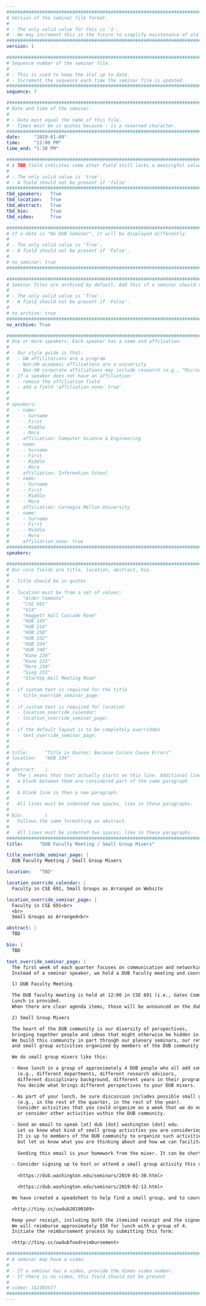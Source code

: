 ```yaml
---
################################################################################
# Version of the seminar file format.
#
# - The only valid value for this is '1'.
# - We may increment this in the future to simplify maintenance of old seminars.
################################################################################
version: 1

################################################################################
# Sequence number of the seminar file.
#
# - This is used to keep the iCal up to date.
# - Increment the sequence each time the seminar file is updated.
################################################################################
sequence: 7

################################################################################
# Date and time of the seminar.
#
# - Date must equal the name of this file.
# - Times must be in quotes because : is a reserved character.
################################################################################
date:     "2019-01-09"
time:     "12:00 PM"
time_end: "1:30 PM"

################################################################################
# A TBD field indicates some other field still lacks a meaningful value.
#
# - The only valid value is 'true'.
# - A field should not be present if 'false'.
################################################################################
tbd_speakers:   True
tbd_location:   True
tbd_abstract:   True
tbd_bio:        True
tbd_video:      True

################################################################################
# If a date is "No DUB Seminar", it will be displayed differently.
#
# - The only valid value is 'True'.
# - A field should not be present if 'False'.
#
# no_seminar: true
################################################################################

################################################################################
# Seminar files are archived by default. Add this if a seminar should not be.
#
# - The only valid value is 'True'.
# - A field should not be present if 'False'.
#
# no_archive: true
################################################################################
no_archive: True

################################################################################
# One or more speakers. Each speaker has a name and affiliation.
#
# - Our style guide is that:
#   - UW affilitations are a program
#   - Non-UW academic affiliations are a university
#   - Non-UW corporate affiliations may include research (e.g., "Microsoft Research")
# - If a speaker does not have an affiliation:
#   - remove the affiliation field
#   - add a field 'affiliation_none: true'.
#
#
# speakers:
#   - name: 
#     - Surname
#     - First
#     - Middle
#     - More
#     affiliation: Computer Science & Engineering 
#   - name: 
#     - Surname
#     - First
#     - Middle
#     - More
#     affiliation: Information School 
#   - name: 
#     - Surname
#     - First
#     - Middle
#     - More
#     affiliation: Carnegie Mellon University 
#   - name:
#     - Surname
#     - First
#     - Middle
#     - More
#     affiliation_none: true
################################################################################
speakers:

################################################################################
# Our core fields are title, location, abstract, bio.
#
# - title should be in quotes
#
# - location must be from a set of values:
#     "Alder Commons"
#     "CSE 691"
#     "GIX"
#     "Haggett Hall Cascade Room"
#     "HUB 145"
#     "HUB 214"
#     "HUB 250"
#     "HUB 332"
#     "HUB 334"
#     "HUB 340"
#     "Kane 220"
#     "Kane 225"
#     "More 230"
#     "Sieg 233"
#     "StartUp Hall Meeting Room"
#
# - if custom text is required for the title
#   - title_override_seminar_page:
#
# - if custom text is required for location
#   - location_override_calendar:
#   - location_override_seminar_page:
#
# - if the default layout is to be completely overridden
#   - text_override_seminar_page:
#
#
# title:      "Title in Quotes: Because Colons Cause Errors"
# location:   "HUB 334"
#
# abstract:   |
#   The | means that text actually starts on this line. Additional lines without
#   a blank between them are considered part of the same paragraph.
#
#   A blank line is then a new paragraph.
#
#   All lines must be indented two spaces, like in these paragraphs.
#
# bio:        |
#   Follows the same formatting as abstract.
#
#   All lines must be indented two spaces, like in these paragraphs.
################################################################################
title:      "DUB Faculty Meeting / Small Group Mixers"

title_override_seminar_page: |
  DUB Faculty Meeting / Small Group Mixers

location:   "TBD"

location_override_calendar: |
  Faculty in CSE 691, Small Groups as Arranged on Website

location_override_seminar_page: |
  Faculty in CSE 691<br>
  <br>
  Small Groups as Arranged<br>

abstract: |
  TBD

bio: |
  TBD

text_override_seminar_page: |
  The first week of each quarter focuses on communication and networking within the DUB community. 
  Instead of a seminar speaker, we hold a DUB faculty meeting and coordinate small group mixers.

  1) DUB Faculty Meeting

  The DUB faculty meeting is held at 12:00 in CSE 691 (i.e., Gates Commons).
  Lunch is provided. 
  When there are clear agenda items, those will be announced on the dub-faculty mailing list.

  2) Small Group Mixers

  The heart of the DUB community is our diversity of perspectives, 
  bringing together people and ideas that might otherwise be hidden in our units.
  We build this community in part through our plenary seminars, our retreat,
  and small group activities organized by members of the DUB community throughout the year.

  We do small group mixers like this:

  - Have lunch in a group of approximately 4 DUB people who all add something different
    (e.g., different departments, different research advisors, 
    different disciplinary background, different years in their program). 
    You decide what brings different perspectives to your DUB mixers.

  - As part of your lunch, be sure discussion includes possible small group activities
    (e.g., in the rest of the quarter, in the rest of the year).
    Consider activities that you could organize on a week that we do not have a plenary seminar,
    or consider other activities within the DUB community.

  - Send an email to speak [at] dub [dot] washington [dot] edu.
    Let us know what kind of small group activities you are considering.
    It is up to members of the DUB community to organize such activities,
    but let us know what you are thinking about and how we can facilitate and publicize activities.
    
    Sending this email is your homework from the mixer. It can be short, but it is expected as part of reimbursement.

  - Consider signing up to host or attend a small group activity this quarter:
    
    <https://dub.washington.edu/seminars/2019-01-30.html>

    <https://dub.washington.edu/seminars/2019-02-13.html>

  We have created a speadsheet to help find a small group, and to coordinate reimbursement.

  <http://tiny.cc/uwdub20190109>

  Keep your receipt, including both the itemized receipt and the signed receipt with any tip.
  We will reimburse approximately $50 for lunch with a group of 4.
  Initiate the reimbursement process by submitting this form:

  <http://tiny.cc/uwdubfoodreimbursement>

################################################################################
# A seminar may have a video.
#
# - If a seminar has a video, provide the Vimeo video number.
# - If there is no video, this field should not be present
#
# video: 142303577
################################################################################
---
```

